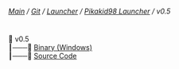 ###### [Main](https://pikakid98.github.io) / [Git](https://git-pikakid98.github.io) / [Launcher](https://git-pikakid98.github.io/launcher) / [Pikakid98 Launcher](https://git-pikakid98.github.io/launcher/pikakid98-launcher) / v0.5
<h1></h1>

📂 v0.5
\
┃───📄 [Binary (Windows)](https://github.com/Git-Pikakid98/pikakid98-launcher/releases/download/v0.5/Pikakid98.Launcher.exe)
\
┃───📄 [Source Code](https://github.com/Git-Pikakid98/pikakid98-launcher/archive/refs/tags/v0.5.zip)
